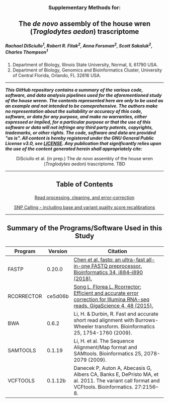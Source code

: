 <h3><p align="center">Supplementary Methods for:</p></h3>
<h2><p align="center">The <i>de novo</i> assembly of the house wren (<i>Troglodytes aedon</i>) trascriptome</p></h2>

<I><h5>Rachael DiSciullo<sup>1</sup>, Robert R. Fitak<sup>2</sup>, Anna Forsman<sup>2</sup>, Scott Sakaluk<sup>2</sup>, Charles Thompson<sup>1</sup></h5></I>

1. Department of Biology, Illinois State University, Normal, IL 61790 USA.
2. Department of Biology, Genomics and Bioinformatics Cluster, University of Central Florida, Orlando, FL 32816 USA.

***
___This GitHub repository contains a summary of the various code, software, and data analysis pipelines used for the aforementioned study of the house wrenn. The contents represented here are only to be used as an example and not intended to be comeprehensive. The authors make no representation about the suitability or accuracy of this code, software, or data for any purpose, and make no warranties, either expressed or implied, for a particular purpose or that the use of this software or data will not infringe any third party patents, copyrights, trademarks, or other rights. The code, software and data are provided "as is". All content is hereby registered under the GNU General Public License v3.0, see [LICENSE](./LICENSE). Any publication that significantly relies upon the use of the content generated herein shall appropriately cite:___

<p align="center">DiSciullo et al. (in prep.) The <i>de novo</i> assembly of the house wren (<i>Troglodytes aedon</i>) trascriptome. TBD</p>

***
  
<h2><p align="center">Table of Contents</p></h2>
<div align="center">
 
[Read processing, cleaning, and error-correction](./read_processing.md)

[SNP Calling - including base and variant quality score recalibrations](./SNP-calling.md)

</div>

***

<h2><p align="center">Summary of the Programs/Software Used in this Study</p></h2>  

| Program | Version | Citation |
| --- | --- | --- |
| FASTP | 0.20.0 | [Chen et al. fastp: an ultra-fast all-in-one FASTQ preprocessor. Bioinformatics 34, i884–i890 (2018).](https://doi.org/10.1093/bioinformatics/bty560) |
| RCORRECTOR | ce5d06b | [Song L, Florea L. Rcorrector: Efficient and accurate error correction for Illumina RNA-seq reads. GigaScience 4, 48 (2015).](https://doi.org/10.1186/s13742-015-0089-y) |
| BWA | 0.6.2 | Li, H. & Durbin, R. Fast and accurate short read alignment with Burrows-Wheeler transform. Bioinformatics 25, 1754-1760 (2009). |
| SAMTOOLS | 0.1.19 | Li, H. et al. The Sequence Alignment/Map format and SAMtools. Bioinformatics 25, 2078-2079 (2009). |
| VCFTOOLS | 0.1.12b | Danecek P, Auton A, Abecasis G, Albers CA, Banks E, DePristo MA, et al. 2011. The variant call format and VCFtools. Bioinformatics. 27:2156–8. |


